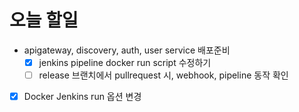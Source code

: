 # 오늘 할일

- apigateway, discovery, auth, user service 배포준비
    - [x]  jenkins pipeline docker run script 수정하기
    - [ ]  release 브랜치에서 pullrequest 시, webhook, pipeline 동작 확인
- [x]  Docker Jenkins run 옵션 변경
